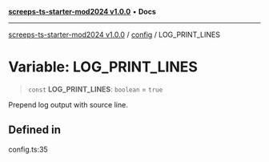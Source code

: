 [**screeps-ts-starter-mod2024 v1.0.0**](../../README.md) • **Docs**

***

[screeps-ts-starter-mod2024 v1.0.0](../../modules.md) / [config](../README.md) / LOG\_PRINT\_LINES

# Variable: LOG\_PRINT\_LINES

> `const` **LOG\_PRINT\_LINES**: `boolean` = `true`

Prepend log output with source line.

## Defined in

config.ts:35
